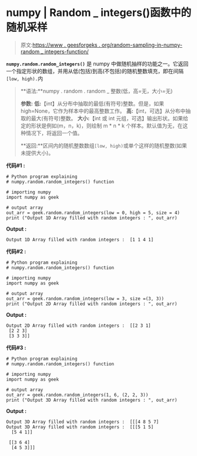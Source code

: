# numpy | Random _ integers()函数中的随机采样

> 原文:[https://www . geesforgeks . org/random-sampling-in-numpy-random _ integers-function/](https://www.geeksforgeeks.org/random-sampling-in-numpy-random_integers-function/)

**`numpy.random.random_integers()`** 是 numpy 中做随机抽样的功能之一。它返回一个指定形状的数组，并用从低(包括)到高(不包括)的随机整数填充，即在间隔`[low, high).`内

> **语法:**numpy . random . random _ 整数(低，高=无，大小=无)
> 
> **参数:**
> **低:**【int】从分布中抽取的最低(有符号)整数。但是，如果 high=None，它作为样本中的最高整数工作。
> **高:**【int，可选】从分布中抽取的最大(有符号)整数。
> **大小:**【int 或 int 元组，可选】输出形状。如果给定的形状是例如(m，n，k)，则绘制 m * n * k 个样本。默认值为无，在这种情况下，将返回一个值。
> 
> **返回:**区间内的随机整数数组`[low, high)`或单个这样的随机整数(如果未提供大小)。

**代码#1 :**

```
# Python program explaining
# numpy.random.random_integers() function

# importing numpy
import numpy as geek

# output array
out_arr = geek.random.random_integers(low = 0, high = 5, size = 4)
print ("Output 1D Array filled with random integers : ", out_arr) 
```

**Output :**

```
Output 1D Array filled with random integers :  [1 1 4 1]

```

**代码#2 :**

```
# Python program explaining
# numpy.random.random_integers() function

# importing numpy
import numpy as geek

# output array
out_arr = geek.random.random_integers(low = 3, size =(3, 3))
print ("Output 2D Array filled with random integers : ", out_arr) 
```

**Output :**

```
Output 2D Array filled with random integers :  [[2 3 1]
 [2 2 3]
 [3 3 3]]

```

**代码#3 :**

```
# Python program explaining
# numpy.random.random_integers() function

# importing numpy
import numpy as geek

# output array
out_arr = geek.random.random_integers(1, 6, (2, 2, 3))
print ("Output 3D Array filled with random integers : ", out_arr) 
```

**Output :**

```
Output 3D Array filled with random integers :  [[[4 8 5 7]
Output 3D Array filled with random integers :  [[[5 1 5]
  [5 4 1]]

 [[3 6 4]
  [4 5 3]]]

```